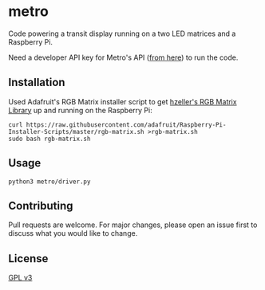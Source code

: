 # metro

Code powering a transit display running on a two LED matrices and a Raspberry Pi.

Need a developer API key for Metro's API ([from here](https://developer.wmata.com/)) to run the code.

## Installation

Used Adafruit's RGB Matrix installer script to get [hzeller's RGB Matrix Library](https://github.com/hzeller/rpi-rgb-led-matrix/) up and running on the Raspberry Pi:

```
curl https://raw.githubusercontent.com/adafruit/Raspberry-Pi-Installer-Scripts/master/rgb-matrix.sh >rgb-matrix.sh
sudo bash rgb-matrix.sh
```

## Usage

```python3 metro/driver.py```

## Contributing

Pull requests are welcome. For major changes, please open an issue first to discuss what you would like to change.

## License

[GPL v3](https://choosealicense.com/licenses/gpl-3.0/)
